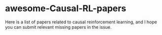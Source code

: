 # awesome-Causal-RL-papers
Here is a list of papers related to causal reinforcement learning, and I hope you can submit relevant missing papers in the issue.
